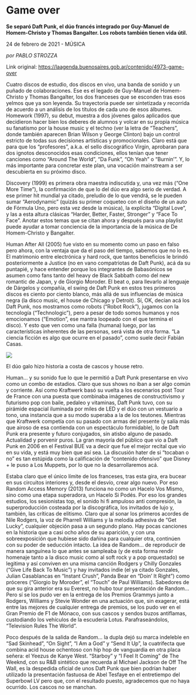 # Game over

**Se separó Daft Punk, el dúo francés integrado por Guy-Manuel de Homem-Christo y Thomas Bangalter. Los robots también tienen vida útil.**

24 de febrero de 2021 - MÚSICA

_por PABLO STROZZA_

Link original: https://laagenda.buenosaires.gob.ar/contenido/4973-game-over



Cuatro discos de estudio, dos discos en vivo, una banda de sonido y un puñado de colaboraciones. Ese es el legado de Guy-Manuel de Homem-Christo y Thomas Bangalter, los dos franceses que se esconden tras esos yelmos que ya son leyenda. Su trayectoria puede ser sintetizada y recorrida de acuerdo a un análisis de los títulos de cada uno de esos álbumes. Homework (1997), su debut, muestra a dos jóvenes galos aplicados que decidieron hacer bien los deberes de alumnos y volcar en su propia música su fanatismo por la house music y el techno (ver la letra de “Teachers”, donde también aparecen Brian Wilson y George Clinton) bajo un control estricto de todas sus decisiones artísticas y promocionales. Claro está que para que los “profesores”, a.k.a. el sello discográfico Virgin, aprobaran para dos ignotos desconocidos esas condiciones, ellos tenían que tener canciones como “Around The World”, “Da Funk”, “Oh Yeah” o “Burnin’”. Y, lo más importante para concretar este plan, una vocación mainstream a ser descubierta en su próximo disco.




Discovery (1999) es primera obra maestra indiscutida y, una vez más (“One More Time”), la confirmación de que lo del dúo era algo serio de verdad. A ese primer hit mundial ya citado, preludio de lo que vendrá, se le pueden sumar “Aerodynamic” (quizás su primer coqueteo con el diseño de un auto de Fórmula Uno, pero esta vez desde la música), la explícita “Digital Love”, y las a esta altura clásicas “Harder, Better, Faster, Stronger” y “Face To Face”. Anotar estos temas que se citan ahora y después para una playlist puede ayudar a tomar conciencia de la importancia de la música de De Homem-Christo y Bangalter.




Human After All (2005) fue visto en su momento como un paso en falso pero ahora, con la ventaja que da el paso del tiempo, sabemos que no lo es. El matrimonio entre electrónica y hard rock, que tantos beneficios le brindó posteriormente a Justice (no en vano compatriotas de Daft Punk), acá da su puntapié, y hace entender porque los integrantes de Babasónicos se asumen como fans tanto del heavy de Black Sabbath como del new romantic de Japan, y de Giorgio Moroder. El beat o, para llevarlo al lenguaje de Dárgelos y compañía, el swing de Daft Punk en estos tres primeros discos es ciento por ciento blanco, más allá de sus influencias de música negra (la disco music, el house de Chicago y Detroit). Sí, OK, decían acá los Daft Punk, nos mostramos como robots (“Robot Rock”), jugamos con la tecnología (“Technologic”), pero a pesar de todo somos humanos y nos emocionamos (“Emotion”, ese mantra loopeado con el que termina el disco). Y esto que ven como una falla (humana) luego, por las características inherentes de las personas, será vista de otra forma. “La ciencia ficción es algo que ocurre en el pasado”, como suele decir Fabián Casas.




![](https://cdn.flowlikemusic.com/files/images/45475/997ea8f9-bc82-4d7b-9a92-59e6458bfbd7.jpeg)




El dúo galo hizo historia a costa de cascos y house retro.




Human… y su sonido fue lo que le permitió a Daft Punk presentarse en vivo como un combo de estadios. Claro que sus shows no iban a ser algo común y corriente. Así como Kraftwerk basó su vuelta a los escenarios post Tour de France con una puesta que combinaba imágenes de constructivismo y futurismo pop con baile, pedaleo y vitaminas, Daft Punk tuvo, con su pirámide espacial iluminada por miles de LED y el dúo con un vestuario a tono, una instancia que a su modo superaba a la de los teutones. Mientras que Kraftwerk competía con su pasado con armas del presente (y salía más que airoso de esa contienda con un espectáculo formidable), lo de Daft Punk era presente y futuro conjugados, sin atisbo alguno de pasado. Actualidad y porvenir puros. La gran mayoría del público que vio a Daft Punk en 2006 en el Festival BUE va a decir que fue el mejor recital que vio en su vida, y está muy bien que así sea. La discusión hater de si “tocaban o no” es tan estúpida como la calificación de “contenido ofensivo” que Disney + le puso a Los Muppets, por lo que no la desarrollaremos acá.




Estaba claro que el único límite de los franceses, tras esta gira, era bucear en sus circuitos interiores y, desde el desvío, crear algo nuevo. Por eso Random Access Memory (2013) funciona no como un Hacelo Vos Mismo, sino como una etapa superadora, un Hacelo Si Podés. Por eso los grandes estudios, los sesionistas top, el sonido hi fi ampuloso anti compresión, la superproducción costeada por la discográfica, los invitados de lujo y, también, las críticas de elitismo. Claro que al sonar los primeros acordes de Nile Rodgers, la voz de Pharrell Williams y la melodía adhesiva de “Get Lucky”, cualquier objeción pasa a un segundo plano. Hay pocas canciones en la historia que a casi ocho años de su aparición, y con una sobreexposición que hubiese sido dañina para cualquier otra, continúen con su poder de seducción intacto. La idea de Random… de reproducir de manera sanguínea lo que antes se sampleaba (y de esta forma rendir homenaje tanto a la disco music como al soft rock y a pop orquestado) se legitima y así conviven en una misma canción Rodgers y Chilly Gonzales (“Give Life Back To Music”) y hay invitados indie (el ya citado Gonzales, Julian Casablancas en “Instant Crush”, Panda Bear en “Doin’ It Right”) como próceres (“Giorgio by Moroder”, el “Touch” de Paul Williams). Sabedores de que su gira anterior era su Everest, no hubo tour presentación de Random… Pero sí se los pudo ver en la entrega de los Premios Grammys junto a Rodgers, Williams y Stevie Wonder en una actuación que, sin exagerar, está entre las mejores de cualquier entrega de premios, se los pudo ver en el Gran Premio de F1 de Mónaco, con sus cascos y sendos buzos antiflamas, custodiando los vehículos de la escudería Lotus. Parafraseándolos, “Television Rules The World”.




Poco después de la salida de Random… la dupla dejó su marca indeleble en “Sad Skinhead”, “On Sight”, “I Am a God” y “Send It Up”, la cuatrifecta que combina acid house ochentoso con hip hop de vanguardia en otra placa señera: el Yeezus de Kanye West. “Starboy” y “I Feel It Coming” de The Weeknd, con su R&B sintético que recuerda al Michael Jackson de Off The Wall, es la despedida oficial de unos Daft Punk que bien podrían haber utilizado la presentación fastuosa de Abel Tesfaye en el entretiempo del Superbowl LV pero que, con el resultado puesto, agradecemos que no haya ocurrido. Los cascos no se manchan.




